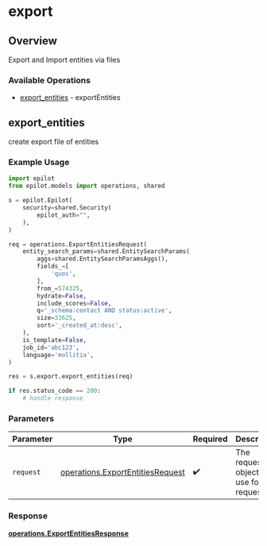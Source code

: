 # export

## Overview

Export and Import entities via files

### Available Operations

* [export_entities](#export_entities) - exportEntities

## export_entities

create export file of entities

### Example Usage

```python
import epilot
from epilot.models import operations, shared

s = epilot.Epilot(
    security=shared.Security(
        epilot_auth="",
    ),
)

req = operations.ExportEntitiesRequest(
    entity_search_params=shared.EntitySearchParams(
        aggs=shared.EntitySearchParamsAggs(),
        fields_=[
            'quos',
        ],
        from_=574325,
        hydrate=False,
        include_scores=False,
        q='_schema:contact AND status:active',
        size=33625,
        sort='_created_at:desc',
    ),
    is_template=False,
    job_id='abc123',
    language='mollitia',
)

res = s.export.export_entities(req)

if res.status_code == 200:
    # handle response
```

### Parameters

| Parameter                                                                            | Type                                                                                 | Required                                                                             | Description                                                                          |
| ------------------------------------------------------------------------------------ | ------------------------------------------------------------------------------------ | ------------------------------------------------------------------------------------ | ------------------------------------------------------------------------------------ |
| `request`                                                                            | [operations.ExportEntitiesRequest](../../models/operations/exportentitiesrequest.md) | :heavy_check_mark:                                                                   | The request object to use for the request.                                           |


### Response

**[operations.ExportEntitiesResponse](../../models/operations/exportentitiesresponse.md)**

